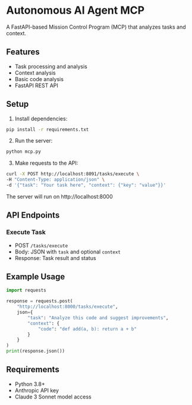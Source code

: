 # Autonomous AI Agent MCP

A FastAPI-based Mission Control Program (MCP) that analyzes tasks and context.

## Features

- Task processing and analysis
- Context analysis
- Basic code analysis
- FastAPI REST API

## Setup

1. Install dependencies:
```bash
pip install -r requirements.txt
```

2. Run the server:
```bash
python mcp.py
```

3. Make requests to the API:
```bash
curl -X POST http://localhost:8091/tasks/execute \
-H "Content-Type: application/json" \
-d '{"task": "Your task here", "context": {"key": "value"}}'
```

The server will run on http://localhost:8000

## API Endpoints

### Execute Task
- POST `/tasks/execute`
- Body: JSON with `task` and optional `context`
- Response: Task result and status

## Example Usage

```python
import requests

response = requests.post(
    "http://localhost:8000/tasks/execute",
    json={
        "task": "Analyze this code and suggest improvements",
        "context": {
            "code": "def add(a, b): return a + b"
        }
    }
)
print(response.json())
```

## Requirements
- Python 3.8+
- Anthropic API key
- Claude 3 Sonnet model access
